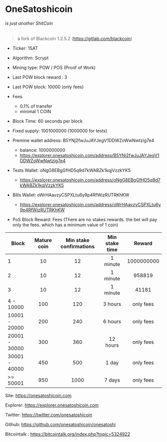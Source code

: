 # OneSatoshicoin
###### is just another ShitCoin 


> a fork of Blackcoin 1.2.5.2 (https://gitlab.com/blackcoin) 


- Ticker: 1SAT
- Algorithm: Scrypt
- Mining type: POW / POS (Proof of Work)
- Last POW block reward : 3
- Last POW block: 10000 (only fees)
- Fees 
    - 0.1% of transfer 
    - minimal 1 COIN 
- Block Time: 60 seconds per block  
- Fixed supply: 1001000000    (1000000 for tests)
- Premine wallet address: 	B5YNj2fwJuJAYJegV1DDWZoWwNwtzig7e4
    - balance: 1000000000
    - https://explorer.onesatoshicoin.com/address/B5YNj2fwJuJAYJegV1DDWZoWwNwtzig7e4

- Tests Wallet:  oNgG8EBgGfHD5q9d7kWABZk1kqjVzzkYK5
	- https://explorer.onesatoshicoin.com/address/oNgG8EBgGfHD5q9d7kWABZk1kqjVzzkYK5
- Bills Wallet:  oWrHAavzyCSPXLtu6y9p4RfWizRUTRKhKW
	- https://explorer.onesatoshicoin.com/address/oWrHAavzyCSPXLtu6y9p4RfWizRUTRKhKW

    
    
- PoS Block Reward: Fees (There are no stakes rewards. the bet will pay only the fees. which has a minimum value of 1 coin)


| Block         | Mature coin   | Min stake confirmations   | Min stake time    | Reward    |
|---------------|:-------------:|:-------------------------:|:-----------------:|:---------:|
| 1             | 10            | 12                        |  1 minute         | 1000000000|
| 2             | 10            | 12                        |  1 minute         | 958819    |
| 3             | 10            | 12                        |  1 minute         | 41181     |
| 4 - 10000     | 100           | 120                       | 3 hours           | only fees |
| 10001 - 20000 | 200           | 240                       | 6 hours           | only fees |
| 20001 - 30000 | 300           | 360                       | 12 hours          | only fees |
| 30001 - 40000 | 450           | 500                       | 1 day             | only fees |
|  >= 50001     | 950           | 1000                      | 7 days            | only fees |



Site: https://onesatoshicoin.com

Explorer: https://explorer.onesatoshicoin.com

Twitter: https://twitter.com/onesatoshicoin 

Github: https://github.com/onesatoshicoin/onesatoshi

Bitcointalk :  https://bitcointalk.org/index.php?topic=5324922